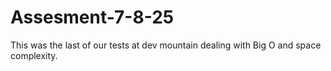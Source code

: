 # Assesment-7-8-25

This was the last of our tests at dev mountain dealing with Big O and space complexity.
